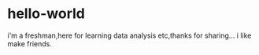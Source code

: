 # hello-world
i'm a freshman,here for learning data analysis etc,thanks for sharing...
i like make friends.
